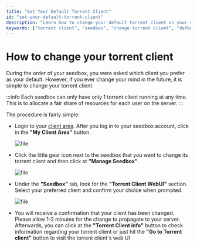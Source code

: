 ```yaml
---
title: "Set Your Default Torrent Client"
id: "set-your-default-torrent-client"
description: "Learn how to change your default torrent client on your seedbox."
keywords: ["torrent client", "seedbox", "change torrent client", "default torrent client"]
---
```


# How to change your torrent client

During the order of your seedbox, you were asked which client you prefer as your default. However, if you ever change your mind in the future, it is simple to change your torrent client.

:::info
Each seedbox can only have only 1 torrent client running at any time. This is to allocate a fair share of resources for each user on the server.
:::


The procedure is fairly simple:

* Login to your [client area](https://seedboxes.cc/client/dashboard).
After you log in to your seedbox account, click in the **"My Client Area"** button.

    ![file](https://rapiddot-support-community-uploads.s3.amazonaws.com/uploads/image-1590754691339.png)

* Click the little gear icon next to the seedbox that you want to change its torrent client and then click at **"Manage Seedbox"**.

    ![file](https://rapiddot-support-community-uploads.s3.amazonaws.com/uploads/image-1590754942303.png)

* Under the **"Seedbox"** tab, look for the **"Torrent Client WebUI"** section. Select your preferred client and confirm your choice when prompted.

    ![file](https://rapiddot-support-community-uploads.s3.amazonaws.com/uploads/image-1590754909981.png)

* You will receive a confirmation that your client has been changed. Please allow 1-2 minutes for the change to propagate to your server. Afterwards, you can click at the **"Torrent Client info"** button to check information regarding your torrent client or just hit the **"Go to Torrent client"** button to visit the torrent client's web UI